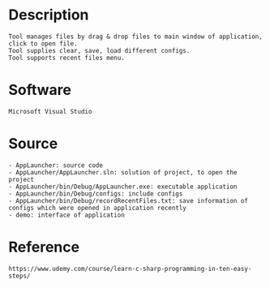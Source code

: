 # Description
    Tool manages files by drag & drop files to main window of application, click to open file. 
    Tool supplies clear, save, load different configs.
    Tool supports recent files menu.
    
# Software
    Microsoft Visual Studio

# Source
    - AppLauncher: source code
    - AppLauncher/AppLauncher.sln: solution of project, to open the project
    - AppLauncher/bin/Debug/AppLauncher.exe: executable application
    - AppLauncher/bin/Debug/configs: include configs
    - AppLauncher/bin/Debug/recordRecentFiles.txt: save information of configs which were opened in application recently
    - demo: interface of application

# Reference
    https://www.udemy.com/course/learn-c-sharp-programming-in-ten-easy-steps/